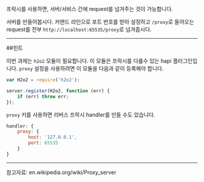 프락시를 사용하면, 서버/서비스 간에 request를 넘겨주는 것이 가능합니다.

서버를 만들어봅시다. 커맨드 라인으로 포트 번호를 받아 설정하고 `/proxy`로 들어오는 request를 전부 `http://localhost:65535/proxy`로 넘겨줍시다.

-----------------------------------------------------------------
##힌트

이번 과제는 `h2o2` 모듈이 필요합니다. 이 모듈은 프락시를 다룰수 있는 hapi 플러그인입니다. `proxy` 설정을 사용하려면 이 모듈을 다음과 같이 등록해야 합니다.

```js
var H2o2 = require('h2o2');

server.register(H2o2, function (err) {
    if (err) throw err;
});
```

`proxy` 키를 사용하면 리버스 프락시 handler를 만들 수도 있습니다.

```js
handler: {
    proxy: {
        host: '127.0.0.1',
        port: 65535
    }
}
```

-----------------------------------------------------------------
참고자료: en.wikipedia.org/wiki/Proxy_server
